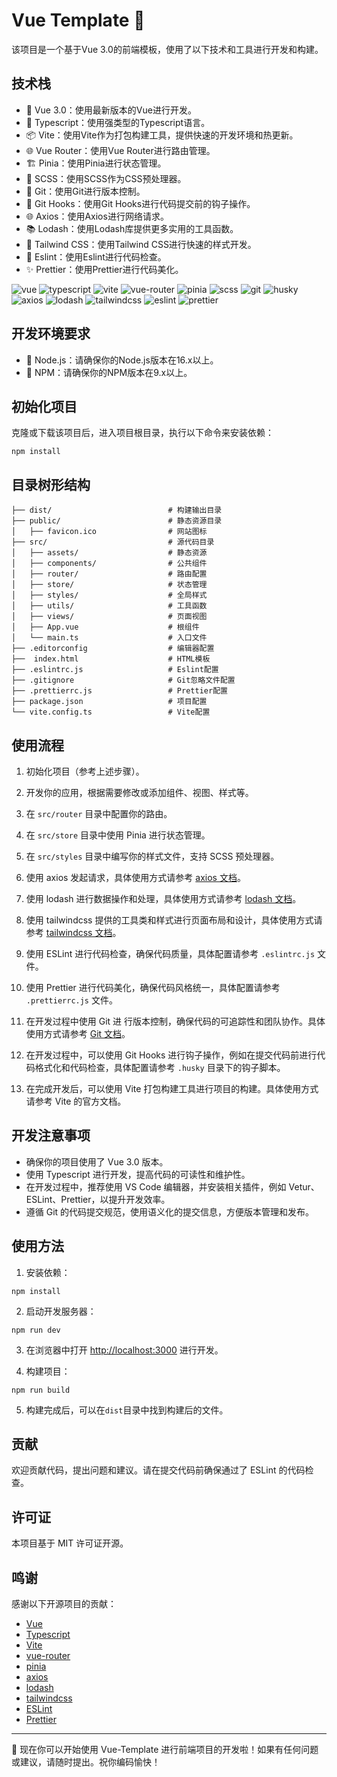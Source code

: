 # Vue Template 🚀

该项目是一个基于Vue 3.0的前端模板，使用了以下技术和工具进行开发和构建。

## 技术栈

- 💚 Vue 3.0：使用最新版本的Vue进行开发。
- 📝 Typescript：使用强类型的Typescript语言。
- 📦 Vite：使用Vite作为打包构建工具，提供快速的开发环境和热更新。
- 🌐 Vue Router：使用Vue Router进行路由管理。
- 🏗️ Pinia：使用Pinia进行状态管理。
- 🎨 SCSS：使用SCSS作为CSS预处理器。
- 📜 Git：使用Git进行版本控制。
- 🎣 Git Hooks：使用Git Hooks进行代码提交前的钩子操作。
- 🌐 Axios：使用Axios进行网络请求。
- 📚 Lodash：使用Lodash库提供更多实用的工具函数。
- 🎨 Tailwind CSS：使用Tailwind CSS进行快速的样式开发。
- 🚦 Eslint：使用Eslint进行代码检查。
- ✨ Prettier：使用Prettier进行代码美化。

![vue](https://img.shields.io/badge/vue-3.0-brightgreen)
![typescript](https://img.shields.io/badge/typescript-5.1.6-blue)
![vite](https://img.shields.io/badge/vite-4.4.6-orange)
![vue-router](https://img.shields.io/badge/vue--router-4.2.4-lightblue)
![pinia](https://img.shields.io/badge/pinia-2.1.4-green)
![scss](https://img.shields.io/badge/scss-1.37.5-pink)
![git](https://img.shields.io/badge/git-2.33.0-red)
![husky](https://img.shields.io/badge/husky-7.0.4-yellow)
![axios](https://img.shields.io/badge/axios-1.4.0-purple)
![lodash](https://img.shields.io/badge/lodash-4.17.21-lightgrey)
![tailwindcss](https://img.shields.io/badge/tailwindcss-3.0-blueviolet)
![eslint](https://img.shields.io/badge/eslint-8.45.0-brightgreen)
![prettier](https://img.shields.io/badge/prettier-3.0.0-orange)

## 开发环境要求

- 📌 Node.js：请确保你的Node.js版本在16.x以上。
- 📌 NPM：请确保你的NPM版本在9.x以上。

## 初始化项目

克隆或下载该项目后，进入项目根目录，执行以下命令来安装依赖：

```shell
npm install
```

## 目录树形结构

```
├── dist/                          # 构建输出目录
├── public/                        # 静态资源目录
│   ├── favicon.ico                # 网站图标
├── src/                           # 源代码目录
│   ├── assets/                    # 静态资源
│   ├── components/                # 公共组件
│   ├── router/                    # 路由配置
│   ├── store/                     # 状态管理
│   ├── styles/                    # 全局样式
│   ├── utils/                     # 工具函数
│   ├── views/                     # 页面视图
│   ├── App.vue                    # 根组件
│   └── main.ts                    # 入口文件
├── .editorconfig                  # 编辑器配置
├──  index.html                    # HTML模板
├── .eslintrc.js                   # Eslint配置
├── .gitignore                     # Git忽略文件配置
├── .prettierrc.js                 # Prettier配置
├── package.json                   # 项目配置
└── vite.config.ts                 # Vite配置
```
## 使用流程

1. 初始化项目（参考上述步骤）。
2. 开发你的应用，根据需要修改或添加组件、视图、样式等。
3. 在 `src/router` 目录中配置你的路由。
4. 在 `src/store` 目录中使用 Pinia 进行状态管理。
5. 在 `src/styles` 目录中编写你的样式文件，支持 SCSS 预处理器。
6. 使用 axios 发起请求，具体使用方式请参考 [axios 文档](https://axios-http.com/docs/intro)。
7. 使用 lodash 进行数据操作和处理，具体使用方式请参考 [lodash 文档](https://lodash.com/docs)。
8. 使用 tailwindcss
   提供的工具类和样式进行页面布局和设计，具体使用方式请参考 [tailwindcss 文档](https://tailwindcss.com/docs)。
9. 使用 ESLint 进行代码检查，确保代码质量，具体配置请参考 `.eslintrc.js` 文件。
10. 使用 Prettier 进行代码美化，确保代码风格统一，具体配置请参考 `.prettierrc.js` 文件。
11. 在开发过程中使用 Git 进
    行版本控制，确保代码的可追踪性和团队协作。具体使用方式请参考 [Git 文档](https://git-scm.com/doc)。

12. 在开发过程中，可以使用 Git Hooks 进行钩子操作，例如在提交代码前进行代码格式化和代码检查，具体配置请参考 `.husky`
    目录下的钩子脚本。

13. 在完成开发后，可以使用 Vite 打包构建工具进行项目的构建。具体使用方式请参考 Vite 的官方文档。

## 开发注意事项

- 确保你的项目使用了 Vue 3.0 版本。
- 使用 Typescript 进行开发，提高代码的可读性和维护性。
- 在开发过程中，推荐使用 VS Code 编辑器，并安装相关插件，例如 Vetur、ESLint、Prettier，以提升开发效率。
- 遵循 Git 的代码提交规范，使用语义化的提交信息，方便版本管理和发布。

## 使用方法

1. 安装依赖：

```shell
npm install
```

2. 启动开发服务器：

```shell
npm run dev
```

3. 在浏览器中打开 [http://localhost:3000](http://localhost:3000) 进行开发。

4. 构建项目：

```shell
npm run build
```

5. 构建完成后，可以在`dist`目录中找到构建后的文件。

## 贡献

欢迎贡献代码，提出问题和建议。请在提交代码前确保通过了 ESLint 的代码检查。

## 许可证

本项目基于 MIT 许可证开源。

## 鸣谢

感谢以下开源项目的贡献：

- [Vue](https://vuejs.org/)
- [Typescript](https://www.typescriptlang.org/)
- [Vite](https://vitejs.dev/)
- [vue-router](https://router.vuejs.org/)
- [pinia](https://pinia.esm.dev/)
- [axios](https://axios-http.com/)
- [lodash](https://lodash.com/)
- [tailwindcss](https://tailwindcss.com/)
- [ESLint](https://eslint.org/)
- [Prettier](https://prettier.io/)

---

🚀 现在你可以开始使用 Vue-Template 进行前端项目的开发啦！如果有任何问题或建议，请随时提出。祝你编码愉快！